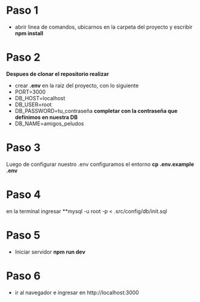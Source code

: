 # Paso 1 
- abrir linea de comandos, ubicarnos en la carpeta del proyecto y escribir **npm install**

# Paso 2
**Despues de clonar el repositorio realizar**
- crear **.env** en la raiz del proyecto, con lo siguiente
- PORT=3000
- DB_HOST=localhost
- DB_USER=root
- DB_PASSWORD=tu_contraseña **completar con la contraseña que definimos en nuestra DB**
- DB_NAME=amigos_peludos

# Paso 3
Luego de configurar nuestro .env configuramos el entorno **cp .env.example .env**

# Paso 4
en la terminal ingresar **mysql -u root -p < .src/config/db/init.sql

# Paso 5
- Iniciar servidor **npm run dev** 

# Paso 6
- ir al navegador e ingresar en http://localhost:3000


